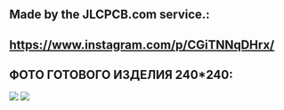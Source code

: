  ## Made by the JLCPCB.com service.:
 ## https://www.instagram.com/p/CGiTNNqDHrx/
 ## ФОТО ГОТОВОГО ИЗДЕЛИЯ 240*240:
![](https://github.com/nr-electronics/DiY/blob/master/ST7789/images/TOP.JPG)
![](https://github.com/nr-electronics/DiY/blob/master/ST7789/images/Bottom.JPG)

